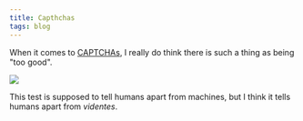 ```yaml
---
title: Capthchas
tags: blog
---
```


When it comes to [CAPTCHAs](http://en.wikipedia.org/wiki/CAPTCHA), I really do think there is such a thing as being "too good".

![](/system/images/legacy/image.bml.png)

This test is supposed to tell humans apart from machines, but I think it tells humans apart from *videntes*.

